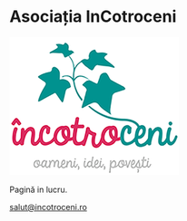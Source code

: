 # Asociația InCotroceni

![Logo](/assets/images/logo.png)

Pagină in lucru.

[salut@incotroceni.ro](mailto:salut@incotroceni.ro)
